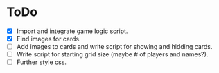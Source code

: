 # ToDo
- [x] Import and integrate game logic script.
- [x] Find images for cards.
- [ ] Add images to cards and write script for showing and hidding cards.
- [ ] Write script for starting grid size (maybe # of players and names?).
- [ ] Further style css.